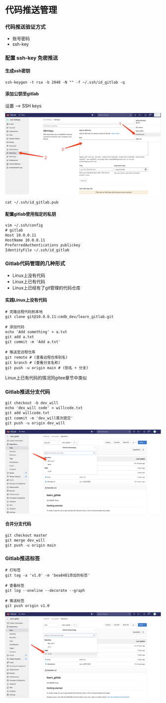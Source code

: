 # 代码推送管理

### 代码推送验证方式

* 账号密码
* ssh-key



### 配置 ssh-key 免密推送

#### 生成ssh密钥

```
ssh-keygen -t rsa -b 2048 -N "" -f ~/.ssh/id_gitlab -q
```

#### 添加公钥至gitlab

设置 --> SSH keys

![](<../../.gitbook/assets/image (73).png>)

```
cat ~/.ssh/id_gitlab.pub
```

#### 配置gitlab使用指定的私钥

```
vim ~/.ssh/config
# gitlab
Host 10.0.0.11
HostName 10.0.0.11
PreferredAuthentications publickey
IdentityFile ~/.ssh/id_gitlab
```



### Gitlab代码管理的几种形式

* Linux上没有代码
* Linux上已有代码
* Linux上已经有了git管理的代码仓库

#### 实践Linux上没有代码

```shell
# 克隆远程代码到本地
git clone git@10.0.0.11:cmdb_dev/learn_gitlab.git

# 添加代码
echo 'Add something' > a.txt
git add a.txt
git commit -m 'Add a.txt'

# 推送至远程仓库
git remote # (查看远程仓库别名)
git branch # (查看分支名称)
git push -u origin main # (别名 + 分支)
```

Linux上已有代码的情况同gitee章节中类似



### Gitlab推送分支代码

```
git checkout -b dev_will
echo 'dev_will code' > willcode.txt
git add willcode.txt
git commit -m 'dev_will首次提交'
git push -u origin dev_will
```

![](<../../.gitbook/assets/image (114).png>)

#### 合并分支代码

```
git checkout master
git merge dev_will
git push -u origin main
```



### Gitlab推送标签

```shell
# 打标签
git tag -a 'v1.0' -m 'bea8481添加的标签'

# 查看标签
git log --oneline --decorate --graph

# 推送标签
git push origin v1.0
```

![](<../../.gitbook/assets/image (112).png>)


